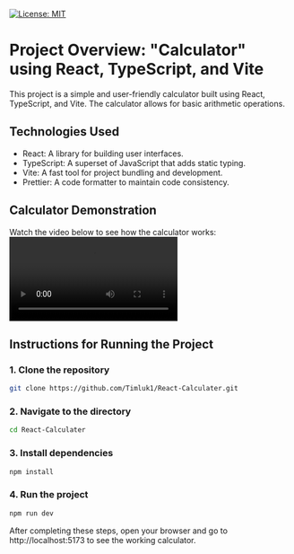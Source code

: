 [![License: MIT](https://img.shields.io/badge/License-MIT-blue.svg)](https://opensource.org/licenses/MIT)
# Project Overview: "Calculator" using React, TypeScript, and Vite

This project is a simple and user-friendly calculator built using React, TypeScript, and Vite. The calculator allows for basic arithmetic operations.

## Technologies Used

- React: A library for building user interfaces.
- TypeScript: A superset of JavaScript that adds static typing.
- Vite: A fast tool for project bundling and development.
- Prettier: A code formatter to maintain code consistency.

## Calculator Demonstration

Watch the video below to see how the calculator works:
<video controls>
  <source src="https://github.com/user-attachments/assets/4958d374-3399-4c11-ac54-807f4b0a567b" type="video/mp4">
</video>

## Instructions for Running the Project

### 1. Clone the repository

```bash
git clone https://github.com/Timluk1/React-Calculater.git
```

### 2. Navigate to the directory

```bash
cd React-Calculater
```

### 3. Install dependencies

```bash
npm install
```

### 4. Run the project

```bash
npm run dev
```

After completing these steps, open your browser and go to http://localhost:5173 to see the working calculator.

